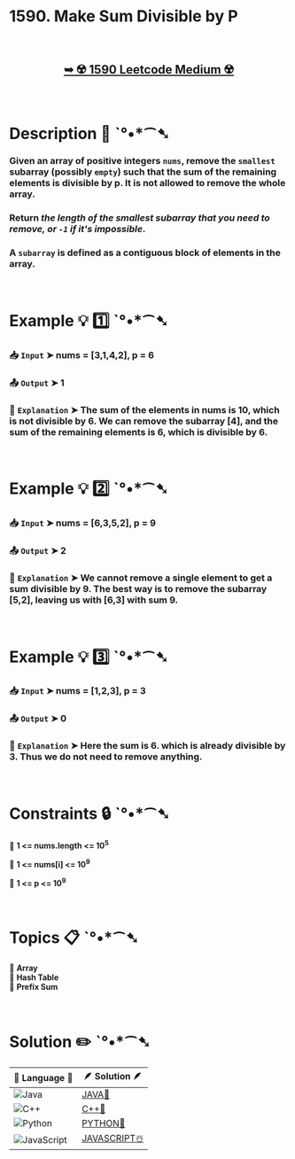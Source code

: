 # 1590. Make Sum Divisible by P

</br>

<h2 align="center"> 

<a href="https://leetcode.com/problems/make-sum-divisible-by-p/description/?envType=daily-question&envId=2024-10-03"><strong>➥ ☢️ 1590 Leetcode Medium ☢️ </strong></a>
</h2>

</br>

# Description 📜 ˋ°•*⁀➷

### Given an array of positive integers `nums`, remove the `smallest` subarray (possibly `empty`) such that the sum of the remaining elements is divisible by p. It is not allowed to remove the whole array.

### Return *the length of the smallest subarray that you need to remove, or `-1` if it's impossible*.

### A `subarray` is defined as a contiguous block of elements in the array.


</br>

# Example 💡 1️⃣ ˋ°•*⁀➷

  ### 📥 `Input`  ➤  nums = [3,1,4,2], p = 6

  ### 📤 `Output`  ➤ 1

  ### 🔦 `Explanation`  ➤  The sum of the elements in nums is 10, which is not divisible by 6. We can remove the subarray [4], and the sum of the remaining elements is 6, which is divisible by 6.

</br>

# Example 💡 2️⃣ ˋ°•*⁀➷

  ### 📥 `Input` ➤  nums = [6,3,5,2], p = 9

  ### 📤 `Output`  ➤ 2

  ### 🔦 `Explanation` ➤  We cannot remove a single element to get a sum divisible by 9. The best way is to remove the subarray [5,2], leaving us with [6,3] with sum 9.


</br>

# Example 💡 3️⃣ ˋ°•*⁀➷

  ### 📥 `Input` ➤ nums = [1,2,3], p = 3

  ### 📤 `Output`  ➤ 0

  ### 🔦 `Explanation`  ➤ Here the sum is 6. which is already divisible by 3. Thus we do not need to remove anything.

</br>

# Constraints 🔒 ˋ°•*⁀➷

🔹 **1 <= nums.length <= 10<sup>5</sup>** </br>

🔹 **1 <= nums[i] <= 10<sup>9</sup>** </br>

🔹 **1 <= p <= 10<sup>9</sup>** </br>

</br>

# Topics 📋 ˋ°•*⁀➷

🔸 **Array**  </br>
🔸 **Hash Table**  </br>
🔸 **Prefix Sum**  </br>

</br>

# Solution ✏️ ˋ°•*⁀➷

| 📒 Language 📒  | 🪶 Solution 🪶 |
| ------------- | ------------- |
|  ![Java](https://img.shields.io/badge/java-%23ED8B00.svg?style=for-the-badge&logo=openjdk&logoColor=white)  | [JAVA🍁]() |
|  ![C++](https://img.shields.io/badge/c++-%2300599C.svg?style=for-the-badge&logo=c%2B%2B&logoColor=white)  | [C++🎲]()  |
|  ![Python](https://img.shields.io/badge/python-3670A0?style=for-the-badge&logo=python&logoColor=ffdd54)    | [PYTHON🍰]() |
| ![JavaScript](https://img.shields.io/badge/javascript-%23323330.svg?style=for-the-badge&logo=javascript&logoColor=%23F7DF1E)   | [JAVASCRIPT☃️]() |
